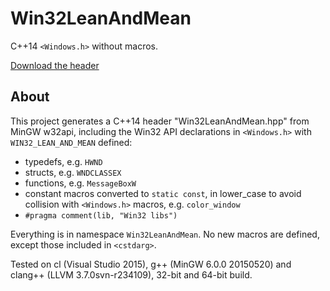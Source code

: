 # Win32LeanAndMean

C++14 `<Windows.h>` without macros.

[Download the header](../../releases)

## About

This project generates a C++14 header "Win32LeanAndMean.hpp" from MinGW w32api, including the Win32 API declarations in `<Windows.h>` with `WIN32_LEAN_AND_MEAN` defined:

* typedefs, e.g. `HWND`
* structs, e.g. `WNDCLASSEX`
* functions, e.g. `MessageBoxW`
* constant macros converted to `static const`, in lower_case to avoid collision with `<Windows.h>` macros, e.g. `color_window`
* `#pragma comment(lib, "Win32 libs")`
 
Everything is in namespace `Win32LeanAndMean`. No new macros are defined, except those included in `<cstdarg>`.

Tested on cl (Visual Studio 2015), g++ (MinGW 6.0.0 20150520) and clang++ (LLVM 3.7.0svn-r234109), 32-bit and 64-bit build.
